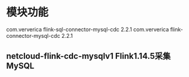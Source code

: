 # 模块功能

<!--Flink1.14版本使用此依赖导致冲突 -->    
<!--        <dependency>-->    
<!--            <groupId>com.alibaba.ververica</groupId>-->    
<!--            <artifactId>flink-connector-mysql-cdc</artifactId>-->     
<!--            <version>1.2.0</version>-->    
<!--        </dependency>-->    


<!--Flink1.14版本使用此依赖异常退出,此版本仅支持flink1.19以上版本 -->   
<!--        <dependency>-->   
<!--            <groupId>org.apache.flink</groupId>-->    
<!--            <artifactId>flink-connector-mysql-cdc</artifactId>-->   
<!--            <version>3.1.1</version>-->   
<!--        </dependency>-->   


<!--Flink1.14版本使用此依赖可解决问题 -->   
<dependency>    
    <groupId>com.ververica</groupId>    
    <artifactId>flink-sql-connector-mysql-cdc</artifactId>    
    <version>2.2.1</version>    
</dependency>   

<dependency>   
    <groupId>com.ververica</groupId>   
    <artifactId>flink-connector-mysql-cdc</artifactId>   
    <version>2.2.1</version>   
</dependency> 

## netcloud-flink-cdc-mysqlv1 Flink1.14.5采集MySQL
